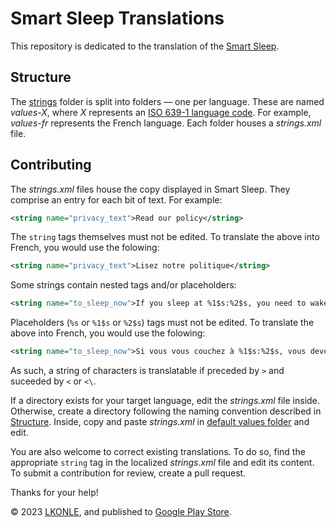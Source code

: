# Smart Sleep Translations

This repository is dedicated to the translation of the [Smart Sleep](https://play.google.com/store/apps/details?id=com.lkonlesoft.smartsleep).

## Structure

The [strings](https://github.com/ClearAll2/SmartSleepApp/tree/main/strings) folder is split into folders — one per language. These are named *values-X*, where *X* represents an [ISO 639-1 language code](https://en.wikipedia.org/wiki/List_of_ISO_639-1_codes). For example, *values-fr* represents the French language. Each folder houses a *strings.xml* file.

## Contributing

The *strings.xml* files house the copy displayed in Smart Sleep. They comprise an entry for each bit of text. For example:

```xml
<string name="privacy_text">Read our policy</string>
```

The `string` tags themselves must not be edited. To translate the above into French, you would use the folowing:

```xml
<string name="privacy_text">Lisez notre politique</string>
```

Some strings contain nested tags and/or placeholders:

```xml
<string name="to_sleep_now">If you sleep at %1$s:%2$s, you need to wake up at one of the following times:</string>
```

Placeholders (`%s` or `%1$s` or `%2$s`) tags must not be edited. To translate the above into French, you would use the folowing:

```xml
<string name="to_sleep_now">Si vous vous couchez à %1$s:%2$s, vous devez vous réveiller à l\'un des moments suivants :</string>
```

As such, a string of characters is translatable if preceded by `>` and suceeded by `<` or `<\`.

If a directory exists for your target language, edit the _strings.xml_ file inside. Otherwise, create a directory following the naming convention described in [Structure](#structure). Inside, copy and paste _strings.xml_ in [default values folder](https://github.com/ClearAll2/SmartSleepApp/tree/main/strings/values) and edit.

You are also welcome to correct existing translations. To do so, find the appropriate `string` tag in the localized _strings.xml_ file and edit its content. To submit a contribution for review, create a pull request. 

Thanks for your help!

© 2023 [LKONLE](mailto:lkonle@proton.me), and published to [Google Play Store](https://play.google.com/store/apps/details?id=com.lkonlesoft.smartsleep).
